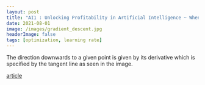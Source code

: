 ```yaml
---
layout: post
title: "AI1 : Unlocking Profitability in Artificial Intelligence ~ When Machine Learning Becomes Commoditized"
date: 2021-08-01
image: /images/gradient_descent.jpg
headerImage: false
tags: [optimization, learning rate] 
---
```

The direction downwards to a given point is given by its derivative which is specified by the tangent line as seen in the image.

[article](https://servian.dev/unlocking-profitability-in-artificial-intelligence-when-machine-learning-becomes-commoditized-9774758544cc)



